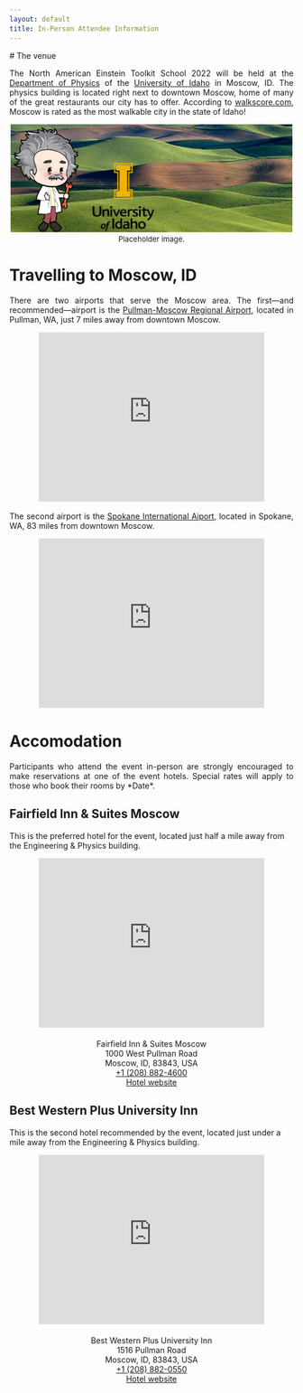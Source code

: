 ```yaml
---
layout: default
title: In-Person Attendee Information
---
```


<div class="container-fluid" markdown="1">
# The venue

<p style='text-align: justify;'>
The North American Einstein Toolkit School 2022 will be held at the <a
href="https://www.uidaho.edu/sci/physics">Department of Physics</a> of
the <a href="https://www.uidaho.edu">University of Idaho</a> in Moscow,
ID. The physics building is located right next to downtown Moscow, home
of many of the great restaurants our city has to offer. According to <a
href="https://www.walkscore.com/ID/">walkscore.com</a>, Moscow is rated
as the most walkable city in the state of Idaho!
</p>

<p style='text-align: center;'>
<!-- <img src="images/uidaho_physics_building.jpg" alt="Physics and engineering building at the University of Idaho" width="500"> -->
<!-- <br> -->
<!-- <font size="2"><strong>Left:</strong> James A. McClure Hall. <strong>Right:</strong> Engineering & Physics Building.</font> -->
<img src="images/ET_UIdaho.png" alt="Placeholder image" width="500">
<br>
<font size="2">Placeholder image.</font>
</p>

# Travelling to Moscow, ID

<p style='text-align: justify;'>
There are two airports that serve the Moscow area. The
first—and recommended—airport is the <a
href="http://www.flypuw.com">Pullman-Moscow Regional Airport</a>,
located in Pullman, WA, just 7 miles away from downtown Moscow.
</p>

<p style='text-align: center;'>
<iframe src="https://www.google.com/maps/embed?pb=!1m28!1m12!1m3!1d43742.71101940141!2d-117.09284651924095!3d46.746770622960916!2m3!1f0!2f0!3f0!3m2!1i1024!2i768!4f13.1!4m13!3e0!4m5!1s0x549f87c9fd811bf7%3A0x70b37b770a753b22!2sPullman-Moscow%20Regional%20Airport%2C%203200%20Airport%20Complex%20North%2C%20Pullman%2C%20WA%2099163!3m2!1d46.744357199999996!2d-117.11412709999999!4m5!1s0x54a0279c33f11ad1%3A0xed78e077b5f09bbe!2sS%20Main%20St%2C%20Moscow%2C%20ID%2083843!3m2!1d46.723141899999995!2d-117.0014248!5e0!3m2!1sen!2sus!4v1644906168608!5m2!1sen!2sus" width="400" height="300" style="border:0;" allowfullscreen="" loading="lazy"></iframe>
</p>

<p style='text-align: justify;'>
The second airport is the <a href="https://spokaneairports.net">Spokane
International Aiport</a>, located in Spokane, WA, 83 miles from downtown
Moscow.
</p>

<p style='text-align: center;'>
<iframe src="https://www.google.com/maps/embed?pb=!1m28!1m12!1m3!1d694130.4249222663!2d-117.74129834452323!3d47.188263390296314!2m3!1f0!2f0!3f0!3m2!1i1024!2i768!4f13.1!4m13!3e6!4m5!1s0x549e16254e306331%3A0x70cd8b086ddc8e08!2sspokane%20international%20airport!3m2!1d47.6212063!2d-117.5333721!4m5!1s0x54a0279c33f11ad1%3A0xed78e077b5f09bbe!2sS%20Main%20St%2C%20Moscow%2C%20ID%2083843!3m2!1d46.723141899999995!2d-117.0014248!5e0!3m2!1sen!2sus!4v1644906479971!5m2!1sen!2sus" width="400" height="300" style="border:0;" allowfullscreen="" loading="lazy"></iframe>
</p>

# Accomodation

<p style='text-align: justify;'>
Participants who attend the event in-person are strongly encouraged to
make reservations at one of the event hotels. Special rates will apply
to those who book their rooms by *Date*.
</p>

## Fairfield Inn & Suites Moscow

This is the preferred hotel for the event, located just half a mile away
from the Engineering & Physics building.

<p style='text-align: center;'>
<iframe src="https://www.google.com/maps/embed?pb=!1m28!1m12!1m3!1d2734.6854490402184!2d-117.01395578431267!3d46.73166535599744!2m3!1f0!2f0!3f0!3m2!1i1024!2i768!4f13.1!4m13!3e2!4m5!1s0x54a0278090f1ff65%3A0x245d1725bc0c141b!2sFairfield%20Inn%20%26%20Suites%20by%20Marriott%20Moscow%2C%201000%20W%20Pullman%20Rd%2C%20Moscow%2C%20ID%2083843!3m2!1d46.7339139!2d-117.01410759999999!4m5!1s0x54a02786789997e3%3A0x14dbc079d02d50c4!2sUniversity%20of%20Idaho%20Department%20of%20Physics%2C%20691%20Ash%20St%2C%20Moscow%2C%20ID%2083844%2C%20United%20States!3m2!1d46.7293333!2d-117.00966489999999!5e0!3m2!1sen!2sus!4v1644907163377!5m2!1sen!2sus" width="400" height="300" style="border:0;" allowfullscreen="" loading="lazy"></iframe>
<br><br>
Fairfield Inn & Suites Moscow
<br>
1000 West Pullman Road
<br>
Moscow, ID, 83843, USA
<br>
<a href="tel:+12088824600">+1 (208) 882-4600</a>
<br>
<a href="https://www.marriott.com/hotels/travel/puwfi-fairfield-inn-and-suites-moscow/">Hotel website</a>
</p>

## Best Western Plus University Inn

This is the second hotel recommended by the event, located just under a
mile away from the Engineering & Physics building.

<p style='text-align: center;'>
<iframe src="https://www.google.com/maps/embed?pb=!1m28!1m12!1m3!1d5469.399149491245!2d-117.02143127213681!3d46.73138677031131!2m3!1f0!2f0!3f0!3m2!1i1024!2i768!4f13.1!4m13!3e2!4m5!1s0x549f88286824fb2f%3A0xb58be77f35218402!2sBest%20Western%20Plus%20University%20Inn%2C%201516%20Pullman%20Rd%2C%20Moscow%2C%20ID%2083843!3m2!1d46.7334083!2d-117.02370379999999!4m5!1s0x54a02786789997e3%3A0x14dbc079d02d50c4!2sUniversity%20of%20Idaho%20Department%20of%20Physics%2C%20691%20Ash%20St%2C%20Moscow%2C%20ID%2083844%2C%20United%20States!3m2!1d46.7293333!2d-117.00966489999999!5e0!3m2!1sen!2sus!4v1644907403588!5m2!1sen!2sus" width="400" height="300" style="border:0;" allowfullscreen="" loading="lazy"></iframe>
<br><br>
Best Western Plus University Inn
<br>
1516 Pullman Road
<br>
Moscow, ID, 83843, USA
<br>
<a href="tel:+12088820550">+1 (208) 882-0550</a>
<br>
<a href="https://www.bestwestern.com/en_US/book/hotels-in-moscow/best-western-plus-university-inn/propertyCode.13035.html">Hotel website</a>
</p>

</div>
